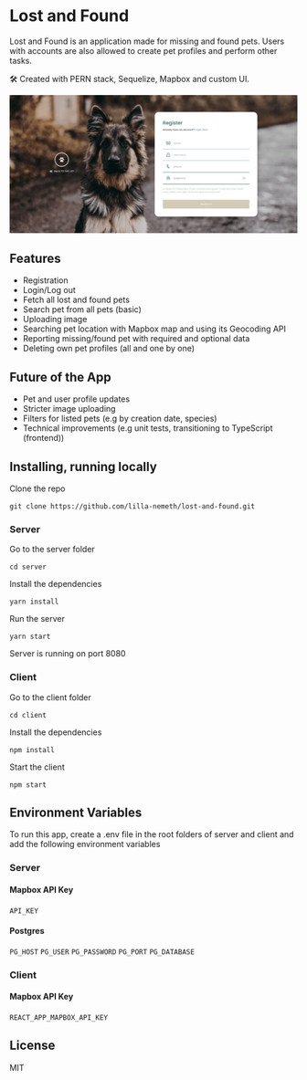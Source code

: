 # Lost and Found

Lost and Found is an application made for missing and found pets. Users with accounts are also allowed to create pet profiles and perform other tasks.

🛠 Created with PERN stack, Sequelize, Mapbox and custom UI.

![Registration](https://raw.githubusercontent.com/lilla-nemeth/lost-and-found/main/client/src/assets/images/screenshots/app_screenshot_00.png)

## Features

- Registration
- Login/Log out
- Fetch all lost and found pets
- Search pet from all pets (basic)
- Uploading image
- Searching pet location with Mapbox map and using its Geocoding API
- Reporting missing/found pet with required and optional data
- Deleting own pet profiles (all and one by one)

## Future of the App

- Pet and user profile updates
- Stricter image uploading
- Filters for listed pets (e.g by creation date, species)
- Technical improvements (e.g unit tests, transitioning to TypeScript (frontend))

## Installing, running locally

Clone the repo

```
git clone https://github.com/lilla-nemeth/lost-and-found.git
```

### Server

Go to the server folder

```
cd server
```

Install the dependencies

```
yarn install
```

Run the server

```
yarn start
```

Server is running on port 8080

### Client

Go to the client folder

```
cd client
```

Install the dependencies

```
npm install
```

Start the client

```
npm start
```

## Environment Variables

To run this app, create a .env file in the root folders of server and client and add the following environment variables

### Server

#### Mapbox API Key

`API_KEY`

#### Postgres

`PG_HOST`
`PG_USER`
`PG_PASSWORD`
`PG_PORT`
`PG_DATABASE`

### Client

#### Mapbox API Key

`REACT_APP_MAPBOX_API_KEY`

## License

MIT
